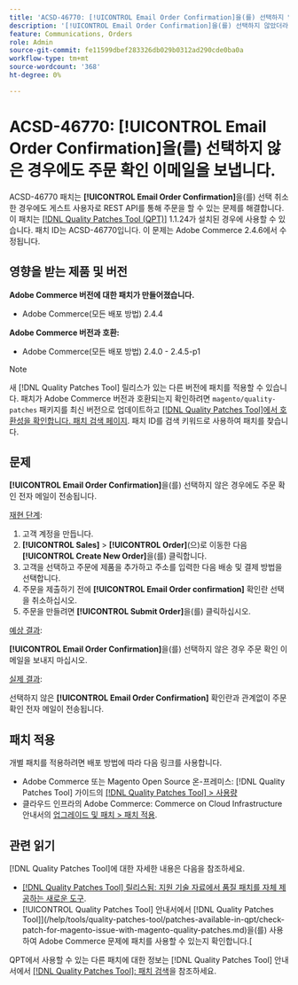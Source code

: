 ```yaml
---
title: 'ACSD-46770: [!UICONTROL Email Order Confirmation]을(를) 선택하지 않은 경우에도 주문 확인 전자 메일이 전송됩니다.'
description: '[!UICONTROL Email Order Confirmation]을(를) 선택하지 않았더라도 주문 확인 전자 메일이 전송되는 Adobe Commerce 문제를 해결하려면 ACSD-46770 패치를 적용하십시오.'
feature: Communications, Orders
role: Admin
source-git-commit: fe11599dbef283326db029b0312ad290cde0ba0a
workflow-type: tm+mt
source-wordcount: '368'
ht-degree: 0%

---
```


# ACSD-46770: **[!UICONTROL Email Order Confirmation]**&#x200B;을(를) 선택하지 않은 경우에도 주문 확인 이메일을 보냅니다.

ACSD-46770 패치는 **[!UICONTROL Email Order Confirmation]**&#x200B;을(를) 선택 취소한 경우에도 게스트 사용자로 REST API를 통해 주문을 할 수 있는 문제를 해결합니다. 이 패치는 [[!DNL Quality Patches Tool (QPT)]](https://experienceleague.adobe.com/en/docs/commerce-knowledge-base/kb/announcements/commerce-announcements/magento-quality-patches-released-new-tool-to-self-serve-quality-patches) 1.1.24가 설치된 경우에 사용할 수 있습니다. 패치 ID는 ACSD-46770입니다. 이 문제는 Adobe Commerce 2.4.6에서 수정됩니다.

## 영향을 받는 제품 및 버전

**Adobe Commerce 버전에 대한 패치가 만들어졌습니다.**

* Adobe Commerce(모든 배포 방법) 2.4.4

**Adobe Commerce 버전과 호환:**

* Adobe Commerce(모든 배포 방법) 2.4.0 - 2.4.5-p1

>[!NOTE]
>
>새 [!DNL Quality Patches Tool] 릴리스가 있는 다른 버전에 패치를 적용할 수 있습니다. 패치가 Adobe Commerce 버전과 호환되는지 확인하려면 `magento/quality-patches` 패키지를 최신 버전으로 업데이트하고 [[!DNL Quality Patches Tool]에서 호환성을 확인합니다. 패치 검색 페이지](https://experienceleague.adobe.com/tools/commerce-quality-patches/index.html). 패치 ID를 검색 키워드로 사용하여 패치를 찾습니다.

## 문제

**[!UICONTROL Email Order Confirmation]**&#x200B;을(를) 선택하지 않은 경우에도 주문 확인 전자 메일이 전송됩니다.

<u>재현 단계</u>:

1. 고객 계정을 만듭니다.
1. **[!UICONTROL Sales]** > **[!UICONTROL Order]**(으)로 이동한 다음 **[!UICONTROL Create New Order]**&#x200B;을(를) 클릭합니다.
1. 고객을 선택하고 주문에 제품을 추가하고 주소를 입력한 다음 배송 및 결제 방법을 선택합니다.
1. 주문을 제출하기 전에 **[!UICONTROL Email Order confirmation]** 확인란 선택을 취소하십시오.
1. 주문을 만들려면 **[!UICONTROL Submit Order]**&#x200B;을(를) 클릭하십시오.

<u>예상 결과</u>:

**[!UICONTROL Email Order Confirmation]**&#x200B;을(를) 선택하지 않은 경우 주문 확인 이메일을 보내지 마십시오.

<u>실제 결과</u>:

선택하지 않은 **[!UICONTROL Email Order Confirmation]** 확인란과 관계없이 주문 확인 전자 메일이 전송됩니다.

## 패치 적용

개별 패치를 적용하려면 배포 방법에 따라 다음 링크를 사용합니다.

* Adobe Commerce 또는 Magento Open Source 온-프레미스: [!DNL Quality Patches Tool] 가이드의 [[!DNL Quality Patches Tool] > 사용량](/help/tools/quality-patches-tool/usage.md)
* 클라우드 인프라의 Adobe Commerce: Commerce on Cloud Infrastructure 안내서의 [업그레이드 및 패치 > 패치 적용](https://experienceleague.adobe.com/docs/commerce-cloud-service/user-guide/develop/upgrade/apply-patches.html).

## 관련 읽기

[!DNL Quality Patches Tool]에 대한 자세한 내용은 다음을 참조하세요.

* [[!DNL Quality Patches Tool] 릴리스됨: 지원 기술 자료에서 품질 패치를 자체 제공하는 새로운 도구](https://experienceleague.adobe.com/en/docs/commerce-knowledge-base/kb/announcements/commerce-announcements/magento-quality-patches-released-new-tool-to-self-serve-quality-patches).
* [!UICONTROL Quality Patches Tool] 안내서에서  [!DNL Quality Patches Tool]](/help/tools/quality-patches-tool/patches-available-in-qpt/check-patch-for-magento-issue-with-magento-quality-patches.md)을(를) 사용하여 Adobe Commerce 문제에 패치를 사용할 수 있는지 확인합니다.[


QPT에서 사용할 수 있는 다른 패치에 대한 정보는 [!DNL Quality Patches Tool] 안내서에서 [[!DNL Quality Patches Tool]: 패치 검색](https://experienceleague.adobe.com/tools/commerce-quality-patches/index.html)을 참조하세요.
